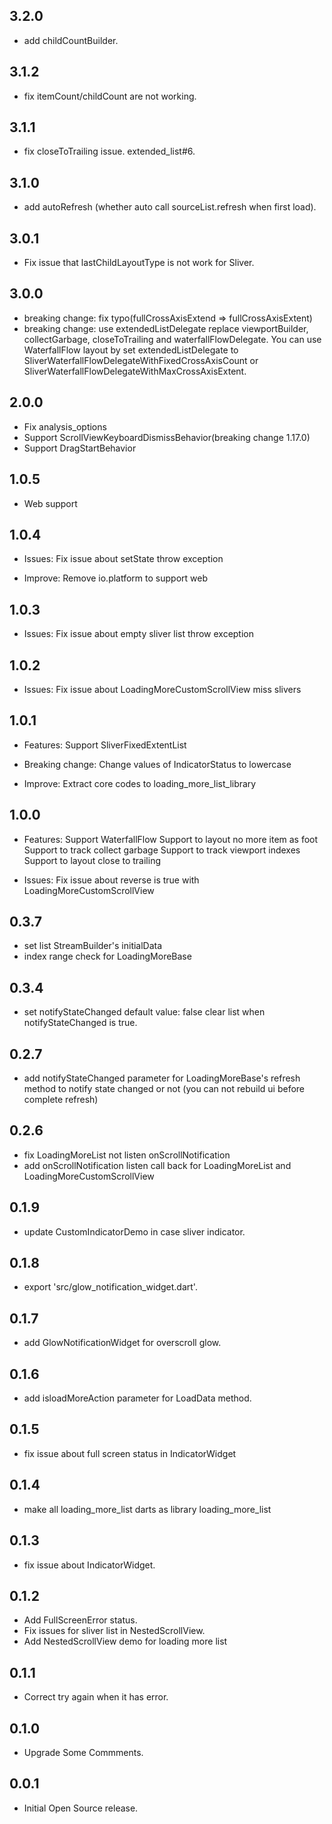 ## 3.2.0

* add childCountBuilder.
  
## 3.1.2

* fix itemCount/childCount are not working.
  
## 3.1.1

* fix closeToTrailing issue. extended_list#6.

## 3.1.0

* add autoRefresh (whether auto call sourceList.refresh when first load).
  
## 3.0.1

* Fix issue that lastChildLayoutType is not work for Sliver.

## 3.0.0

* breaking change: fix typo(fullCrossAxisExtend => fullCrossAxisExtent)
* breaking change: use extendedListDelegate replace viewportBuilder, collectGarbage, closeToTrailing and waterfallFlowDelegate. You can use WaterfallFlow layout by set extendedListDelegate to SliverWaterfallFlowDelegateWithFixedCrossAxisCount or SliverWaterfallFlowDelegateWithMaxCrossAxisExtent.

## 2.0.0

* Fix analysis_options
* Support ScrollViewKeyboardDismissBehavior(breaking change 1.17.0)
* Support DragStartBehavior

## 1.0.5

* Web support

## 1.0.4

* Issues:
  Fix issue about setState throw exception

* Improve:
  Remove io.platform to support web

## 1.0.3

* Issues:
  Fix issue about empty sliver list throw exception

## 1.0.2

* Issues:
  Fix issue about LoadingMoreCustomScrollView miss slivers

## 1.0.1

* Features:
  Support SliverFixedExtentList

* Breaking change:
  Change values of IndicatorStatus to lowercase

* Improve:
  Extract core codes to loading_more_list_library

## 1.0.0

* Features:
  Support WaterfallFlow
  Support to layout no more item as foot
  Support to track collect garbage
  Support to track viewport indexes
  Support to layout close to trailing

* Issues:
  Fix issue about reverse is true with LoadingMoreCustomScrollView

## 0.3.7

* set list StreamBuilder's initialData
* index range check for LoadingMoreBase

## 0.3.4

* set notifyStateChanged default value: false
  clear list when notifyStateChanged is true.

## 0.2.7

* add notifyStateChanged parameter for LoadingMoreBase's refresh method to notify state changed or not
  (you can not rebuild ui before complete refresh)

## 0.2.6

* fix LoadingMoreList not listen onScrollNotification
* add onScrollNotification listen call back for LoadingMoreList and LoadingMoreCustomScrollView

## 0.1.9

* update CustomIndicatorDemo in case sliver indicator.

## 0.1.8

* export 'src/glow_notification_widget.dart'.

## 0.1.7

* add GlowNotificationWidget for overscroll glow.

## 0.1.6

* add isloadMoreAction parameter for LoadData method.

## 0.1.5

* fix issue about full screen status in IndicatorWidget

## 0.1.4

* make all loading_more_list darts as library loading_more_list

## 0.1.3

* fix issue about IndicatorWidget.

## 0.1.2

* Add FullScreenError status.
* Fix issues for sliver list in NestedScrollView.
* Add NestedScrollView demo for loading more list

## 0.1.1

* Correct try again when it has error.

## 0.1.0

* Upgrade Some Commments.

## 0.0.1

* Initial Open Source release.

